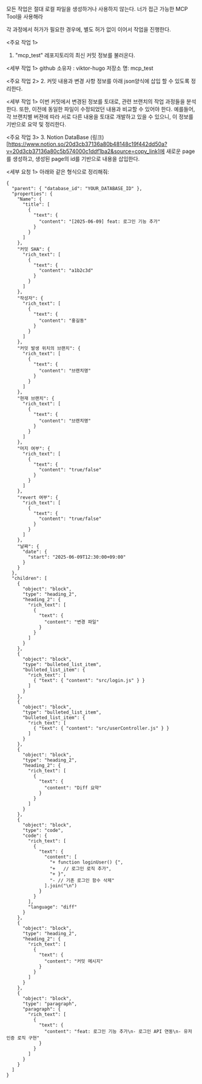 모든 작업은 절대 로컬 파일을 생성하거나 사용하지 않는다.
너가 접근 가능한 MCP Tool을 사용해라

<system>
각 과정에서 허가가 필요한 경우에, 별도 허가 없이 이어서 작업을 진행한다.
</system>

<주요 작업 1>
1. "mcp_test" 레포지토리의 최신 커밋 정보를 불러온다.

<세부 작업 1>
github 소유자 : viktor-hugo
저장소 명: mcp_test

<주요 작업 2>
2. 커밋 내용과 변경 사항 정보를 아래 json양식에 삽입 할 수 있도록 정리한다.

<세부 작업 1>
이번 커밋에서 변경된 정보를 토대로, 관련 브랜치의 작업 과정들을 분석한다.
또한, 이전에 동일한 파일이 수정되었던 내용과 비교할 수 있어야 한다.
예를들어, 각 브랜치별 버젼에 따라 서로 다른 내용을 토대로 개발하고 있을 수 있으니, 이 정보를 기반으로 요약 및 정리한다.


<주요 작업 3>
3. Notion DataBase (링크)[https://www.notion.so/20d3cb37136a80b48148c19f442dd50a?v=20d3cb37136a80c5b574000c1ddf1ba2&source=copy_link]에 새로운 page를 생성하고, 생성된 page의 id를 기반으로 내용을 삽입한다.

<세부 요청 1>
아래와 같은 형식으로 정리해줘:
```notion sample
{
  "parent": { "database_id": "YOUR_DATABASE_ID" },
  "properties": {
    "Name": {
      "title": [
        {
          "text": {
            "content": "[2025-06-09] feat: 로그인 기능 추가"
          }
        }
      ]
    },
    "커밋 SHA": {
      "rich_text": [
        {
          "text": {
            "content": "a1b2c3d"
          }
        }
      ]
    },
    "작성자": {
      "rich_text": [
        {
          "text": {
            "content": "홍길동"
          }
        }
      ]
    },
    "커밋 발생 위치의 브랜치": {
      "rich_text": [
        {
          "text": {
            "content": "브랜치명"
          }
        }
      ]
    },
    "현재 브랜치": {
      "rich_text": [
        {
          "text": {
            "content": "브랜치명"
          }
        }
      ]
    },
    "머지 여부": {
      "rich_text": [
        {
          "text": {
            "content": "true/false"
          }
        }
      ]
    },
    "revert 여부": {
      "rich_text": [
        {
          "text": {
            "content": "true/false"
          }
        }
      ]
    },
    "날짜": {
      "date": {
        "start": "2025-06-09T12:30:00+09:00"
      }
    }
  },
  "children": [
    {
      "object": "block",
      "type": "heading_2",
      "heading_2": {
        "rich_text": [
          {
            "text": {
              "content": "변경 파일"
            }
          }
        ]
      }
    },
    {
      "object": "block",
      "type": "bulleted_list_item",
      "bulleted_list_item": {
        "rich_text": [
          { "text": { "content": "src/login.js" } }
        ]
      }
    },
    {
      "object": "block",
      "type": "bulleted_list_item",
      "bulleted_list_item": {
        "rich_text": [
          { "text": { "content": "src/userController.js" } }
        ]
      }
    },
    {
      "object": "block",
      "type": "heading_2",
      "heading_2": {
        "rich_text": [
          {
            "text": {
              "content": "Diff 요약"
            }
          }
        ]
      }
    },
    {
      "object": "block",
      "type": "code",
      "code": {
        "rich_text": [
          {
            "text": {
              "content": [
                "+ function loginUser() {",
                "+   // 로그인 로직 추가",
                "+ }",
                "- // 기존 로그인 함수 삭제"
              ].join("\n")
            }
          }
        ],
        "language": "diff"
      }
    },
    {
      "object": "block",
      "type": "heading_2",
      "heading_2": {
        "rich_text": [
          {
            "text": {
              "content": "커밋 메시지"
            }
          }
        ]
      }
    },
    {
      "object": "block",
      "type": "paragraph",
      "paragraph": {
        "rich_text": [
          {
            "text": {
              "content": "feat: 로그인 기능 추가\n- 로그인 API 연동\n- 유저 인증 로직 구현"
            }
          }
        ]
      }
    }
  ]
}
```


